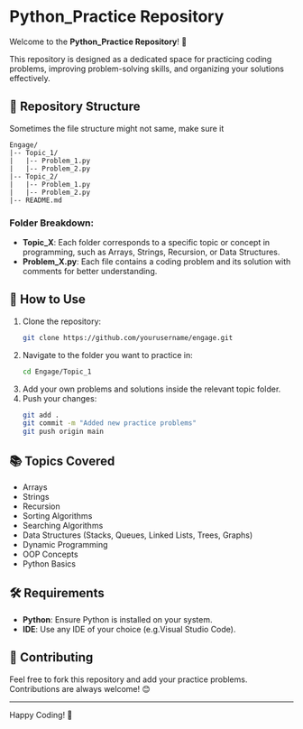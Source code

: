 
# Python_Practice Repository

Welcome to the **Python_Practice Repository**! 🚀

This repository is designed as a dedicated space for practicing coding problems, improving problem-solving skills, and organizing your solutions effectively.

## 📂 Repository Structure

Sometimes the file structure might not same, make sure it

```
Engage/
|-- Topic_1/
|   |-- Problem_1.py
|   |-- Problem_2.py
|-- Topic_2/
|   |-- Problem_1.py
|   |-- Problem_2.py
|-- README.md
```

### Folder Breakdown:

- **Topic_X**: Each folder corresponds to a specific topic or concept in programming, such as Arrays, Strings, Recursion, or Data Structures.
- **Problem_X.py**: Each file contains a coding problem and its solution with comments for better understanding.

## 🚦 How to Use

1. Clone the repository:
   ```bash
   git clone https://github.com/yourusername/engage.git
   ```
2. Navigate to the folder you want to practice in:
   ```bash
   cd Engage/Topic_1
   ```
3. Add your own problems and solutions inside the relevant topic folder.
4. Push your changes:
   ```bash
   git add .
   git commit -m "Added new practice problems"
   git push origin main
   ```

## 📚 Topics Covered

- Arrays
- Strings
- Recursion
- Sorting Algorithms
- Searching Algorithms
- Data Structures (Stacks, Queues, Linked Lists, Trees, Graphs)
- Dynamic Programming
- OOP Concepts
- Python Basics

## 🛠️ Requirements

- **Python**: Ensure Python is installed on your system.
- **IDE**: Use any IDE of your choice (e.g.Visual Studio Code).

## 🌟 Contributing

Feel free to fork this repository and add your practice problems. Contributions are always welcome! 😊

---

Happy Coding! 🎉